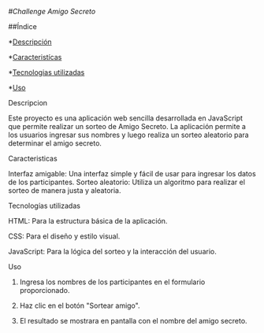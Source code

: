 <em> #Challenge Amigo Secreto </em>

##Índice

*[Descripción](#Descripcion)

*[Caracteristícas](#Caracteristicas)

*[Tecnologias utilizadas](#Tecnologias-utilizadas)

*[Uso](#Uso)

Descripcion

  Este proyecto es una aplicación web sencilla desarrollada en JavaScript que permite realizar un sorteo de Amigo Secreto. La aplicación permite a los usuarios ingresar sus nombres y luego realiza un sorteo aleatorio para determinar el amigo secreto.

Caracteristicas

  Interfaz amigable: Una interfaz simple y fácil de usar para ingresar los datos de los participantes.
Sorteo aleatorio: Utiliza un algoritmo para realizar el sorteo de manera justa y aleatoria.

Tecnologías utilizadas

  HTML: Para la estructura básica de la aplicación.

  CSS: Para el diseño y estilo visual.

  JavaScript: Para la lógica del sorteo y la interacción del usuario.

Uso

  1. Ingresa los nombres de los participantes en el formulario proporcionado.

  2. Haz clic en el botón "Sortear amigo".

  3. El resultado se mostrara en pantalla con el nombre del amigo secreto.
